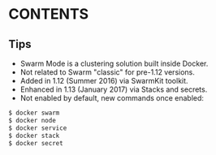 # CONTENTS
## Tips

- Swarm Mode is a clustering solution built inside Docker.
- Not related to Swarm "classic" for pre-1.12 versions.
- Added in 1.12 (Summer 2016) via SwarmKit toolkit.
- Enhanced in 1.13 (January 2017) via Stacks and secrets.
- Not enabled by default, new commands once enabled:

```sh
$ docker swarm
$ docker node
$ docker service
$ docker stack
$ docker secret
```
